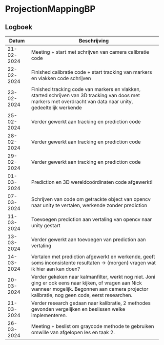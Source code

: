 # ProjectionMappingBP
## Logboek
| Datum      | Beschrijving |
|------------|-----------------------------------------------------------------------------------------------------------------------|
| 21-02-2024 | Meeting + start met schrijven van camera calibratie code |
| 22-02-2024 | Finished calibratie code + start tracking van markers en vlakken code schrijven |
| 23-02-2024 | Finished tracking code van markers en vlakken, started schrijven van 3D tracking van doos met markers met overdracht van data naar unity, gedeeltelijk werkende |
| 25-02-2024 | Verder gewerkt aan tracking en prediction code |
| 28-02-2024 | Verder gewerkt aan tracking en prediction code |
| 29-02-2024 | Verder gewerkt aan tracking en prediction code |
| 01-03-2024 | Prediction en 3D wereldcoördinaten code afgewerkt! |
| 07-03-2024 | Schrijven van code om getrackte object van opencv naar unity te vertalen, werkende zonder prediction |
| 11-03-2024 | Toevoegen prediction aan vertaling van opencv naar unity gestart |
| 13-03-2024 | Verder gewerkt aan toevoegen van prediction aan vertaling |
| 14-03-2024 | Vertalen met prediction afgewerkt en werkende, geeft soms inconsistente resultaten -> (morgen) vragen wat ik hier aan kan doen? |
| 20-03-2024 | Verder gekeken naar kalmanfilter, werkt nog niet. Joni ging er ook eens naar kijken, of vragen aan Nick wanneer mogelijk. Begonnen aan camera projector kalibratie, nog geen code, eerst researchen. |
| 21-03-2024 | Verder research gedaan naar kalibratie, 2 methodes gevonden vergelijken en beslissen welke implementeren. |
| 26-03-2024 | Meeting + beslist om graycode methode te gebruiken omwille van afgelopen les en taak 2. |

